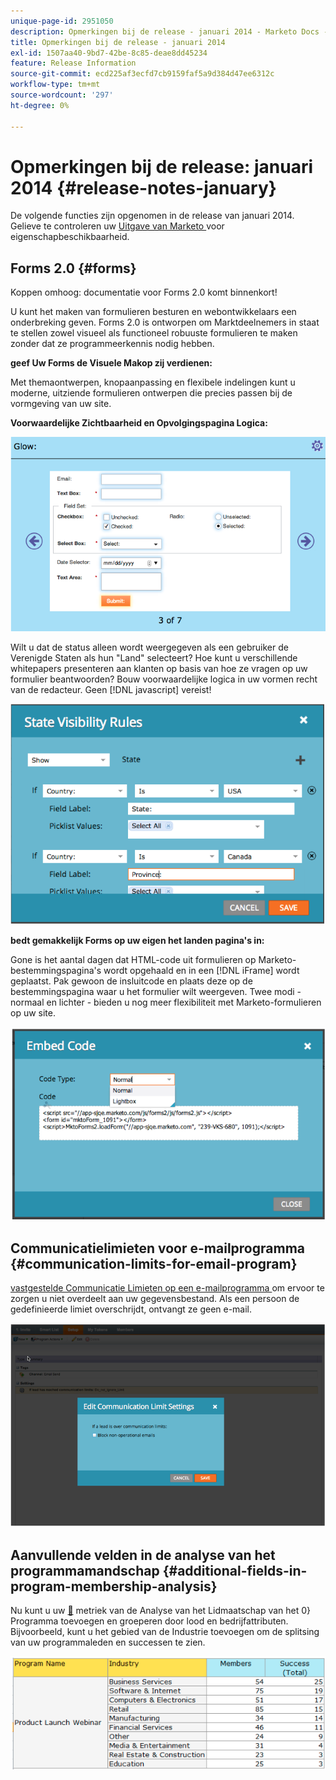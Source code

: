 ```yaml
---
unique-page-id: 2951050
description: Opmerkingen bij de release - januari 2014 - Marketo Docs - Productdocumentatie
title: Opmerkingen bij de release - januari 2014
exl-id: 1507aa40-9bd7-42be-8c85-deae8dd45234
feature: Release Information
source-git-commit: ecd225af3ecfd7cb9159faf5a9d384d47ee6312c
workflow-type: tm+mt
source-wordcount: '297'
ht-degree: 0%

---
```


# Opmerkingen bij de release: januari 2014 {#release-notes-january}

De volgende functies zijn opgenomen in de release van januari 2014. Gelieve te controleren uw [ Uitgave van Marketo ](https://www.marketo.com/pricing/) voor eigenschapbeschikbaarheid.

## Forms 2.0 {#forms}

Koppen omhoog: documentatie voor Forms 2.0 komt binnenkort!

U kunt het maken van formulieren besturen en webontwikkelaars een onderbreking geven. Forms 2.0 is ontworpen om Marktdeelnemers in staat te stellen zowel visueel als functioneel robuuste formulieren te maken zonder dat ze programmeerkennis nodig hebben.

**geef Uw Forms de Visuele Makop zij verdienen:**

Met themaontwerpen, knopaanpassing en flexibele indelingen kunt u moderne, uitziende formulieren ontwerpen die precies passen bij de vormgeving van uw site.

**Voorwaardelijke Zichtbaarheid en Opvolgingspagina Logica:**

![](assets/image2014-9-22-10-3a30-3a52.png)

Wilt u dat de status alleen wordt weergegeven als een gebruiker de Verenigde Staten als hun &quot;Land&quot; selecteert? Hoe kunt u verschillende whitepapers presenteren aan klanten op basis van hoe ze vragen op uw formulier beantwoorden? Bouw voorwaardelijke logica in uw vormen recht van de redacteur. Geen [!DNL javascript] vereist!

![](assets/image2014-9-22-10-3a31-3a54.png)

**bedt gemakkelijk Forms op uw eigen het landen pagina&#39;s in:**

Gone is het aantal dagen dat HTML-code uit formulieren op Marketo-bestemmingspagina&#39;s wordt opgehaald en in een [!DNL iFrame] wordt geplaatst. Pak gewoon de insluitcode en plaats deze op de bestemmingspagina waar u het formulier wilt weergeven. Twee modi - normaal en lichter - bieden u nog meer flexibiliteit met Marketo-formulieren op uw site.

![](assets/image2014-9-22-10-3a38-3a2.png)

## Communicatielimieten voor e-mailprogramma {#communication-limits-for-email-program}

[ vastgestelde Communicatie Limieten op een e-mailprogramma ](/help/marketo/product-docs/email-marketing/email-programs/email-program-actions/enable-disable-communication-limits-in-an-email-program.md) om ervoor te zorgen u niet overdeelt aan uw gegevensbestand. Als een persoon de gedefinieerde limiet overschrijdt, ontvangt ze geen e-mail.

![](assets/image2014-9-22-10-3a38-3a31.png)

## Aanvullende velden in de analyse van het programmamandschap {#additional-fields-in-program-membership-analysis}

Nu kunt u uw [&#128279;](/help/marketo/product-docs/reporting/revenue-cycle-analytics/program-analytics/build-a-program-membership-analysis-report-that-lists-leads.md) metriek van de Analyse van het Lidmaatschap van het 0&rbrace; Programma toevoegen en groeperen door lood en bedrijfattributen.  Bijvoorbeeld, kunt u het gebied van de Industrie toevoegen om de splitsing van uw programmaleden en successen te zien.

![](assets/image2014-9-22-10-3a39-3a1.png)
